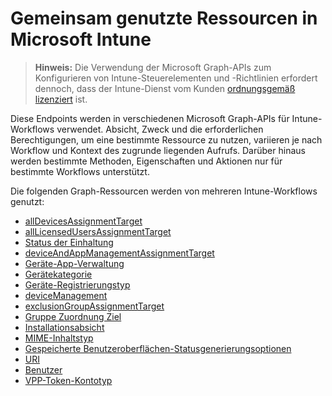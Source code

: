 # <a name="shared-resources-in-microsoft-intune"></a>Gemeinsam genutzte Ressourcen in Microsoft Intune

> **Hinweis:** Die Verwendung der Microsoft Graph-APIs zum Konfigurieren von Intune-Steuerelementen und -Richtlinien erfordert dennoch, dass der Intune-Dienst vom Kunden [ordnungsgemäß lizenziert](https://www.microsoft.com/en-us/cloud-platform/microsoft-intune-pricing) ist.

Diese Endpoints werden in verschiedenen Microsoft Graph-APIs für Intune-Workflows verwendet.  Absicht, Zweck und die erforderlichen Berechtigungen, um eine bestimmte Ressource zu nutzen, variieren je nach Workflow und Kontext des zugrunde liegenden Aufrufs.  Darüber hinaus werden bestimmte Methoden, Eigenschaften und Aktionen nur für bestimmte Workflows unterstützt.

Die folgenden Graph-Ressourcen werden von mehreren Intune-Workflows genutzt:

- [allDevicesAssignmentTarget](intune_shared_alldevicesassignmenttarget.md)
- [allLicensedUsersAssignmentTarget](intune_shared_alllicensedusersassignmenttarget.md)
- [Status der Einhaltung](intune_shared_compliancestatus.md)
- [deviceAndAppManagementAssignmentTarget](intune_shared_deviceandappmanagementassignmenttarget.md)
- [Geräte-App-Verwaltung](intune_shared_deviceappmanagement.md)
- [Gerätekategorie](intune_shared_devicecategory.md)
- [Geräte-Registrierungstyp](intune_shared_deviceenrollmenttype.md)
- [deviceManagement](intune_shared_devicemanagement.md)
- [exclusionGroupAssignmentTarget](intune_shared_exclusiongroupassignmenttarget.md)
- [Gruppe Zuordnung Ziel](intune_shared_groupassignmenttarget.md)
- [Installationsabsicht](intune_shared_installintent.md)
- [MIME-Inhaltstyp](intune_shared_mimecontent.md)
- [Gespeicherte Benutzeroberflächen-Statusgenerierungsoptionen](intune_shared_saveduistategenerationoptions.md)
- [URI](intune_shared_uri.md)
- [Benutzer](intune_shared_user.md)
- [VPP-Token-Kontotyp](intune_shared_vpptokenaccounttype.md)
